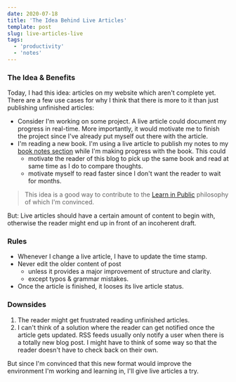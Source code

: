 ```yaml
---
date: 2020-07-18
title: 'The Idea Behind Live Articles'
template: post
slug: live-articles-live
tags:
  - 'productivity'
  - 'notes'
---
```


### The Idea & Benefits

Today, I had this idea: articles on my website which aren't complete yet.
There are a few use cases for why I think that there is more to it than just publishing unfinished articles:

- Consider I'm working on some project. A live article could document my progress in real-time. More importantly, it would motivate me to finish the project since I've already put myself out there with the article.
- I'm reading a new book. I'm using a live article to publish my notes to my [book notes section](/books) while I'm making progress with the book. This could
  - motivate the reader of this blog to pick up the same book and read at same time as I do to compare thoughts.
  - motivate myself to read faster since I don't want the reader to wait for months.

> This idea is a good way to contribute to the [Learn in Public](https://www.swyx.io/writing/learn-in-public/) philosophy of which I'm convinced.

But: Live articles should have a certain amount of content to begin with, otherwise the reader might end up in front of an incoherent draft.

### Rules

- Whenever I change a live article, I have to update the time stamp.
- Never edit the older content of post
  - unless it provides a major improvement of structure and clarity.
  - except typos & grammar mistakes.
- Once the article is finished, it looses its live article status.

### Downsides

1. The reader might get frustrated reading unfinished articles.
2. I can't think of a solution where the reader can get notified once the article gets updated. RSS feeds usually only notify a user when there is a totally new blog post. I might have to think of some way so that the reader doesn't have to check back on their own.

But since I'm convinced that this new format would improve the environment I'm working and learning in, I'll give live articles a try.